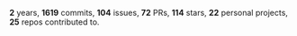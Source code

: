 **2** years, **1619** commits, **104** issues, **72** PRs, **114** stars, **22** personal projects, **25** repos contributed to.
